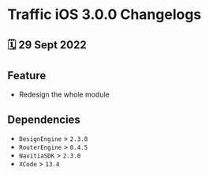 # Traffic iOS 3.0.0 Changelogs

<h2>🗓 29 Sept 2022</h2>

## Feature
- Redesign the whole module

## Dependencies
- `DesignEngine` > `2.3.0`
- `RouterEngine` > `0.4.5`
- `NavitiaSDK` > `2.3.0`
- `XCode` > `13.4`
